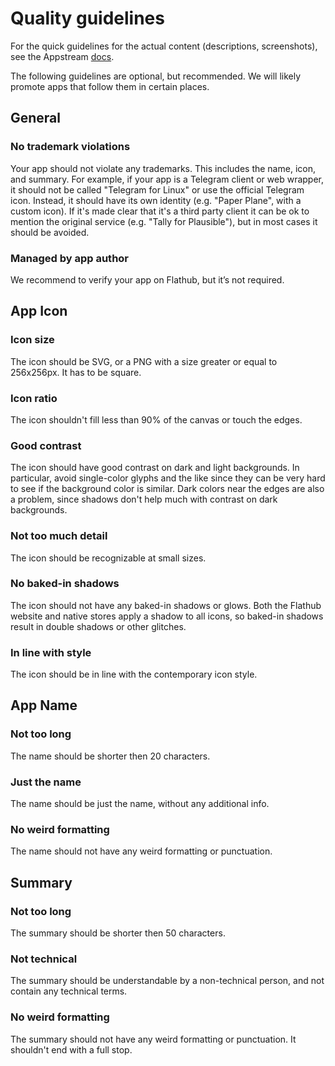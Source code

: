 # Quality guidelines

For the quick guidelines for the actual content (descriptions, screenshots), see the Appstream [docs](https://www.freedesktop.org/software/appstream/docs/chap-Quickstart.html).

The following guidelines are optional, but recommended. We will likely promote apps that follow them in certain places.

## General

### No trademark violations

Your app should not violate any trademarks. This includes the name, icon, and summary. For example, if your app is a Telegram client or web wrapper, it should not be called "Telegram for Linux" or use the official Telegram icon. Instead, it should have its own identity (e.g. "Paper Plane", with a custom icon). If it's made clear that it's a third party client it can be ok to mention the original service (e.g. "Tally for Plausible"), but in most cases it should be avoided.

### Managed by app author

We recommend to verify your app on Flathub, but it’s not required.

## App Icon

### Icon size

The icon should be SVG, or a PNG with a size greater or equal to 256x256px. It has to be square.

### Icon ratio

The icon shouldn't fill less than 90% of the canvas or touch the edges.

### Good contrast

The icon should have good contrast on dark and light backgrounds. In particular, avoid single-color glyphs and the like since they can be very hard to see if the background color is similar. Dark colors near the edges are also a problem, since shadows don't help much with contrast on dark backgrounds.

### Not too much detail

The icon should be recognizable at small sizes.

### No baked-in shadows

The icon should not have any baked-in shadows or glows. Both the Flathub website and native stores apply a shadow to all icons, so baked-in shadows result in double shadows or other glitches.

### In line with style

The icon should be in line with the contemporary icon style.

## App Name

### Not too long

The name should be shorter then 20 characters.

### Just the name

The name should be just the name, without any additional info.

### No weird formatting

The name should not have any weird formatting or punctuation.

## Summary

### Not too long

The summary should be shorter then 50 characters.

### Not technical

The summary should be understandable by a non-technical person, and not contain any technical terms.

### No weird formatting

The summary should not have any weird formatting or punctuation. It shouldn't end with a full stop.
